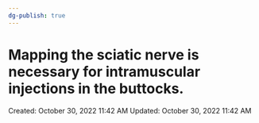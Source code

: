 ```yaml
---
dg-publish: true
---
```


# Mapping the sciatic nerve is necessary for intramuscular injections in the buttocks.

Created: October 30, 2022 11:42 AM
Updated: October 30, 2022 11:42 AM
